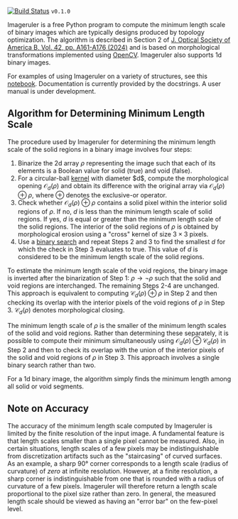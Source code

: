 [![Build Status](https://github.com/NanoComp/imageruler/workflows/CI/badge.svg)](https://github.com/NanoComp/imageruler/actions) `v0.1.0`

Imageruler is a free Python program to compute the minimum length scale of binary images which are typically designs produced by topology optimization. The algorithm is described in Section 2 of [J. Optical Society of America B, Vol. 42, pp. A161-A176 (2024)](https://opg.optica.org/josab/abstract.cfm?uri=josab-41-2-A161) and is based on morphological transformations implemented using [OpenCV](https://github.com/opencv/opencv). Imageruler also supports 1d binary images.

For examples of using Imageruler on a variety of structures, see this [notebook](notebooks/examples.ipynb). Documentation is currently provided by the docstrings. A user manual is under development.

## Algorithm for Determining Minimum Length Scale

The procedure used by Imageruler for determining the minimum length scale of the solid regions in a binary image involves four steps:

1. Binarize the 2d array $\rho$ representing the image such that each of its elements is a Boolean value for solid (true) and void (false).
2. For a circular-ball [kernel](https://en.wikipedia.org/wiki/Kernel_(image_processing)) with diameter $d$, compute the morphological opening $\mathcal{O}_d(\rho)$ and obtain its difference with the original array via $\mathcal{O}_d(\rho) \oplus \rho$, where $\oplus$ denotes the exclusive-or operator.
3. Check whether $\mathcal{O}_d(\rho) \oplus \rho$ contains a solid pixel within the interior solid regions of $\rho$. If no, $d$ is less than the minimum length scale of solid regions. If yes, $d$ is equal or greater than the minimum length scale of the solid regions. The interior of the solid regions of $\rho$ is obtained by morphological erosion using a "cross" kernel of size $3\times3$ pixels.
4. Use a [binary search](https://en.wikipedia.org/wiki/Binary_search_algorithm) and repeat Steps 2 and 3 to find the smallest $d$ for which the check in Step 3 evaluates to true. This value of $d$ is considered to be the minimum length scale of the solid regions.

To estimate the minimum length scale of the void regions, the binary image is inverted after the binarization of Step 1: $\rho \rightarrow \neg \rho$ such that the solid and void regions are interchanged. The remaining Steps 2-4 are unchanged. This approach is equivalent to computing $\mathcal{C}_d(\rho) \oplus \rho$ in Step 2 and then checking its overlap with the interior pixels of the void regions of $\rho$ in Step 3. $\mathcal{C}_d(\rho)$ denotes morphological closing.

The minimum length scale of $\rho$ is the smaller of the minimum length scales of the solid and void regions. Rather than determining these separately, it is possible to compute their minimum simultaneously using $\mathcal{O}_d(\rho) \oplus \mathcal{C}_d(\rho)$ in Step 2 and then to check its overlap with the union of the interior pixels of the solid and void regions of $\rho$ in Step 3. This approach involves a single binary search rather than two.

For a 1d binary image, the algorithm simply finds the minimum length among all solid or void segments.

## Note on Accuracy

The accuracy of the minimum length scale computed by Imageruler is limited by the finite resolution of the input image. A fundamental feature is that length scales smaller than a single pixel cannot be measured. Also, in certain situations, length scales of a few pixels may be indistinguishable from discretization artifacts such as the "staircasing" of curved surfaces. As an example, a sharp 90° corner corresponds to a length scale (radius of curvature) of *zero* at infinite resolution. However, at a finite resolution, a sharp corner is indistinguishable from one that is rounded with a radius of curvature of a few pixels. Imageruler will therefore return a length scale proportional to the pixel size rather than zero. In general, the measured length scale should be viewed as having an "error bar" on the few-pixel level.